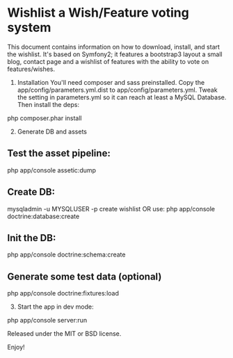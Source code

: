 Wishlist a Wish/Feature voting system
========================

This document contains information on how to download, install, and start
the wishlist. It's based on Symfony2; it features a bootstrap3 layout a small blog, contact page and a wishlist of features
with the ability to vote on features/wishes.

1) Installation
You'll need composer and sass preinstalled. Copy the app/config/parameters.yml.dist to app/config/parameters.yml. 
Tweak the setting in parameters.yml so it can reach at least a MySQL Database. Then install the deps:

php composer.phar install


2) Generate DB and assets

Test the asset pipeline:
---
php app/console assetic:dump

Create DB:
---
mysqladmin -u MYSQLUSER -p create wishlist
OR use:
php app/console doctrine:database:create

Init the DB:
---
php app/console doctrine:schema:create

Generate some test data (optional)
---
php app/console doctrine:fixtures:load

3) Start the app in dev mode:

php app/console server:run

Released under the MIT or BSD license.

Enjoy!
